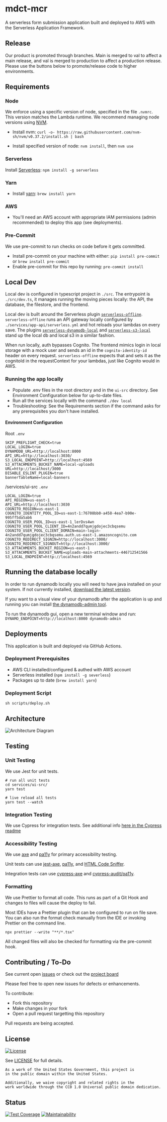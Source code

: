 # mdct-mcr

A serverless form submission application built and deployed to AWS with the Serverless Application Framework.

## Release

Our product is promoted through branches. Main is merged to val to affect a main release, and val is merged to production to affect a production release. Please use the buttons below to promote/release code to higher environments.<br />

## Requirements

### Node
We enforce using a specific version of node, specified in the file `.nvmrc`. This version matches the Lambda runtime. We recommend managing node versions using [NVM](https://github.com/nvm-sh/nvm#installing-and-updating).

- Install nvm: `curl -o- https://raw.githubusercontent.com/nvm-sh/nvm/v0.37.2/install.sh | bash`

- Install specified version of node: `nvm install`, then `nvm use`

### Serverless
Install [Serverless](https://www.serverless.com/framework/docs/providers/aws/guide/installation/): `npm install -g serverless`

### Yarn
- Install [yarn](https://classic.yarnpkg.com/en/docs/install/): `brew install yarn`

### AWS
- You'll need an AWS account with appropriate IAM permissions (admin recommended) to deploy this app (see deployments).

### Pre-Commit
We use pre-commit to run checks on code before it gets committed.

- Install pre-commit on your machine with either: `pip install pre-commit` or `brew install pre-commit`
- Enable pre-commit for this repo by running: `pre-commit install`

## Local Dev

Local dev is configured in typescript project in `./src`. The entrypoint is `./src/dev.ts`, it manages running the moving pieces locally: the API, the database, the filestore, and the frontend.

Local dev is built around the Serverless plugin [`serverless-offline`](https://github.com/dherault/serverless-offline). `serverless-offline` runs an API gateway locally configured by `./services/app-api/serverless.yml` and hot reloads your lambdas on every save. The plugins [`serverless-dynamodb-local`](https://github.com/99x/serverless-dynamodb-local) and [`serverless-s3-local`](https://github.com/ar90n/serverless-s3-local) stand up the local db and local s3 in a similar fashion.

When run locally, auth bypasses Cognito. The frontend mimics login in local storage with a mock user and sends an id in the `cognito-identity-id` header on every request. `serverless-offline` expects that and sets it as the cognitoId in the requestContext for your lambdas, just like Cognito would in AWS.

### Running the app locally

- Populate .env files in the root directory and in the `ui-src` directory. See Environment Configuration below for up-to-date files.
- Run all the services locally with the command `./dev local`
- Troubleshooting: See the Requirements section if the command asks for any prerequisites you don't have installed.

#### Environment Configuration

Root `.env`
```
SKIP_PREFLIGHT_CHECK=true
LOCAL_LOGIN=true
DYNAMODB_URL=http://localhost:8000
API_URL=http://localhost:3030/
S3_LOCAL_ENDPOINT=http://localhost:4569
S3_ATTACHMENTS_BUCKET_NAME=local-uploads
URL=http://localhost/3000
DISABLE_ESLINT_PLUGIN=true
bannerTableName=local-banners
```

/services/ui-src `.env`
```
LOCAL_LOGIN=true
API_REGION=us-east-1
API_URL=http://localhost:3030
COGNITO_REGION=us-east-1
COGNITO_IDENTITY_POOL_ID=us-east-1:76708bb0-a458-4ea7-b90e-995ff5da5ab6
COGNITO_USER_POOL_ID=us-east-1_lerDvs4wn
COGNITO_USER_POOL_CLIENT_ID=4n2andd7qumjgdojec3cbqsemu
COGNITO_USER_POOL_CLIENT_DOMAIN=main-login-4n2andd7qumjgdojec3cbqsemu.auth.us-east-1.amazoncognito.com
COGNITO_REDIRECT_SIGNIN=http://localhost:3000/
COGNITO_REDIRECT_SIGNOUT=http://localhost:3000/
S3_ATTACHMENTS_BUCKET_REGION=us-east-1
S3_ATTACHMENTS_BUCKET_NAME=uploads-main-attachments-446712541566
S3_LOCAL_ENDPOINT=http://localhost:4569
```

## Running the database locally

In order to run dynamodb locally you will need to have java installed on your system. If not currently installed, [download the latest version](https://java.com/en/download/).

If you want to a visual view of your dynamodb after the application is up and running you can install [the dynamodb-admin tool](https://www.npmjs.com/package/dynamodb-admin).

To run the dynamodb gui, open a new terminal window and run: `DYNAMO_ENDPOINT=http://localhost:8000 dynamodb-admin`

## Deployments

This application is built and deployed via GitHub Actions.

### Deployment Prerequisites

- AWS CLI installed/configured & authed with AWS account
- Serverless installed (`npm install -g severless`)
- Packages up to date (`brew install yarn`)

### Deployment Script
`sh scripts/deploy.sh`

## Architecture

![Architecture Diagram](./.images/architecture.svg?raw=true)

## Testing

### Unit Testing

We use Jest for unit tests.

```
# run all unit tests
cd services/ui-src/
yarn test

# live reload all tests
yarn test --watch
```

### Integration Testing

We use Cypress for integration tests. See additional info [here in the Cypress readme](./tests/cypress/README.md)

### Accessibility Testing

We use [axe](https://www.deque.com/axe/) and [pa11y](https://github.com/pa11y/pa11y) for primary accessibility testing.

Unit tests can use [jest-axe](https://github.com/nickcolley/jest-axe), [pa11y](https://github.com/pa11y/pa11y), and [HTML Code Sniffer](https://squizlabs.github.io/HTML_CodeSniffer/).

Integration tests can use [cypress-axe](https://github.com/component-driven/cypress-axe) and [cypress-audit/pa11y](https://mfrachet.github.io/cypress-audit/guides/pa11y/installation.html).

### Formatting

We use Prettier to format all code. This runs as part of a Git Hook and changes to files will cause the deploy to fail.

Most IDEs have a Prettier plugin that can be configured to run on file save. You can also run the format check manually from the IDE or invoking Prettier on the command line.

```
npx prettier --write "**/*.tsx"
```

All changed files will also be checked for formatting via the pre-commit hook.

## Contributing / To-Do

See current open [issues](https://github.com/mdial89f/quickstart-serverless/issues) or check out the [project board](https://github.com/mdial89f/quickstart-serverless/projects/1)

Please feel free to open new issues for defects or enhancements.

To contribute:

- Fork this repository
- Make changes in your fork
- Open a pull request targetting this repository

Pull requests are being accepted.

## License

[![License](https://img.shields.io/badge/License-CC0--1.0--Universal-blue.svg)](https://creativecommons.org/publicdomain/zero/1.0/legalcode)

See [LICENSE](LICENSE.md) for full details.

```text
As a work of the United States Government, this project is
in the public domain within the United States.

Additionally, we waive copyright and related rights in the
work worldwide through the CC0 1.0 Universal public domain dedication.
```

## Status
<!-- Adding this at the end until we refactor the README -->
[![Test Coverage](https://api.codeclimate.com/v1/badges/0e158d201ebb0e226139/test_coverage)](https://codeclimate.com/github/CMSgov/mdct-mcr/test_coverage)
[![Maintainability](https://api.codeclimate.com/v1/badges/0e158d201ebb0e226139/maintainability)](https://codeclimate.com/github/CMSgov/mdct-mcr/maintainability)